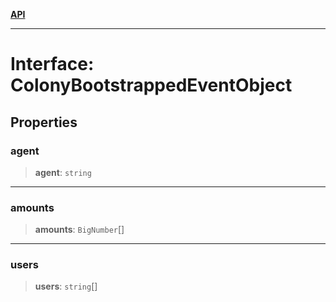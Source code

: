 [**API**](../../../README.md)

***

# Interface: ColonyBootstrappedEventObject

## Properties

### agent

> **agent**: `string`

***

### amounts

> **amounts**: `BigNumber`[]

***

### users

> **users**: `string`[]
